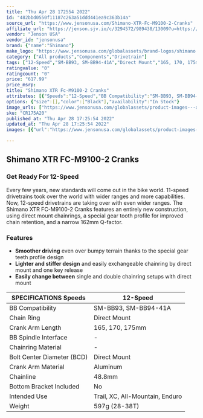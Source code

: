 ```yaml
---
title: "Thu Apr 28 172554 2022"
id: "482bbd0550f11187c263a51ddd441ea9c363b14a"
source_url: "https://www.jensonusa.com/Shimano-XTR-Fc-M9100-2-Cranks"
affiliate_url: "https://jenson.sjv.io/c/3294572/989438/13009?u=https://www.jensonusa.com/Shimano-XTR-Fc-M9100-2-Cranks"
vendor: "Jenson USA"
vendor_id: "jensonusa"
brand: {"name":"Shimano"}
make_logo: "https://www.jensonusa.com/globalassets/brand-logos/shimano.jpg"
category: ["All products","Components","Drivetrain"]
tags: ["12-Speed","SM-BB93, SM-BB94-41A","Direct Mount","165, 170, 175mm","-","-","Direct Mount","Aluminum","48.8mm","No","Trail, XC, All-Mountain, Enduro","597g (28-38T)"]
ratingvalue: "0"
ratingcount: "0"
price: "617.99"
price_msrp: 
title: "Shimano XTR Fc-M9100-2 Cranks"
attributes: [{"Speeds":"12-Speed","BB Compatibility":"SM-BB93, SM-BB94-41A","Chain Ring":"Direct Mount","Crank Arm Length":"165, 170, 175mm","BB Spindle Interface":"-","Chainring Material":"-","Bolt Center Diameter (BCD)":"Direct Mount","Crank Arm Material":"Aluminum","Chainline":"48.8mm","Bottom Bracket Included":"No","Intended Use":"Trail, XC, All-Mountain, Enduro","Weight":"597g (28-38T)"}]
options: {"size":[],"color":["Black"],"availability":"In Stock"}
image_urls: ["https://www.jensonusa.com/globalassets/product-images---all-assets/shimano-2021/cr175a20-black.jpg","https://www.jensonusa.com/globalassets/product-images---all-assets/shimano-2021/cr175a20_1-black.jpg"]
sku: "CR175A20"
published_at: "Thu Apr 28 17:25:54 2022"
updated_at: "Thu Apr 28 17:25:54 2022"
images: [{"url":"https://www.jensonusa.com/globalassets/product-images---all-assets/shimano-2021/cr175a20-black.jpg","path":"full/8301514b27b82a06a7b455f837fdb5f40475b0e0.jpg","checksum":"c42f38936eb1aab5a0707161b822a247","status":"downloaded"},{"url":"https://www.jensonusa.com/globalassets/product-images---all-assets/shimano-2021/cr175a20_1-black.jpg","path":"full/67c45c8a2c4f62f36b9870e886c10bfe6824d1c2.jpg","checksum":"c5afa1c5f0ef9ed2c3f960fb888c6e46","status":"downloaded"}]

---
```

## Shimano XTR FC-M9100-2 Cranks

### Get Ready For 12-Speed

Every few years, new standards will come out in the bike world. 11-speed
drivetrains took over the world with wider ranges and more capabilities. Now,
12-speed drivetrains are taking over with even wider ranges. The Shimano XTR
FC-M9100-2 Cranks features an entirely new construction, using direct mount
chainrings, a special gear tooth profile for improved chain retention, and a
narrow 162mm Q-factor.

### Features

  * **Smoother driving** even over bumpy terrain thanks to the special gear teeth profile design
  * **Lighter and stiffer design** and easily exchangeable chainring by direct mount and one key release
  * **Easily change between** single and double chainring setups with direct mount

SPECIFICATIONS Speeds | 12-Speed  
---|---  
BB Compatibility | SM-BB93, SM-BB94-41A  
Chain Ring | Direct Mount  
Crank Arm Length | 165, 170, 175mm  
BB Spindle Interface | -  
Chainring Material | -  
Bolt Center Diameter (BCD) | Direct Mount  
Crank Arm Material | Aluminum  
Chainline | 48.8mm  
Bottom Bracket Included | No  
Intended Use | Trail, XC, All-Mountain, Enduro  
Weight | 597g (28-38T)


